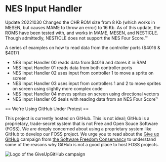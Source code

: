 # NES Input Handler #

Update 20221030
Changed the CHR ROM size from 8 Kb (which works in MESEN, but causes MAME to throw an error) to 16 Kb. As of this update, the ROMS have been tested with, and works in MAME, MESEN, and NESTICLE. Though admittedly, NESTICLE does not support the NES Four Score.™

A series of examples on how to read data from the controller ports ($4016 & $4017)
- NES Input Handler 00 reads data from $4016 and stores it in RAM
- NES Input Handler 01 reads data from both controller ports
- NES Input Handler 02 uses input from controller 1 to move a sprite on screen
- NES Input Handler 03 uses input from controllers 1 and 2 to move sprites on screen using slightly more complex code
- NES Input Handler 04 moves sprites on screen using directional vectors
- NES Input Handler 05 deals with reading data from an NES Four Score™

== We're Using GitHub Under Protest ==

This project is currently hosted on GitHub.  This is not ideal; GitHub is a proprietary, trade-secret system that is not Free and Open Souce Software (FOSS).  We 
are deeply concerned about using a proprietary system like GitHub to develop our FOSS project. We urge you to read about the [Give up GitHub](https://GiveUpGitHub.org) campaign from [the Software Freedom Conservancy](https://sfconservancy.org) to understand some of the reasons why GitHub is not
a good place to host FOSS projects.

![Logo of the GiveUpGitHub campaign](https://sfconservancy.org/img/GiveUpGitHub.png)

